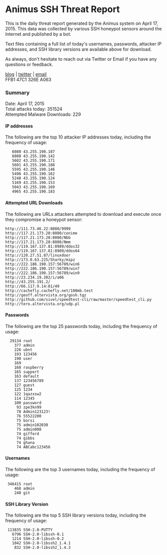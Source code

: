 # Animus SSH Threat Report

This is the daily threat report generated by the Animus system on April 17, 2015. This data was collected by various SSH honeypot sensors around the Internet and published by a bot.  

Text files containing a full list of today's usernames, passwords, attacker IP addresses, and SSH library versions are available above for download.  

As always, don't hesitate to reach out via Twitter or Email if you have any questions or feedback.  

[blog](http://morris.guru) | [twitter](https://twitter.com/andrew___morris) | [email](mailto:andrew@morris.guru)  
FFB1 47C1 326E A063  

### Summary

Date: April 17, 2015  
Total attacks today: 351524  
Attempted Malware Downloads: 229 

#### IP addresses
The following are the top 10 attacker IP addresses today, including the frequency of usage:
```
   6080 43.255.190.187
   6080 43.255.190.142
   5602 43.255.190.171
   5601 43.255.190.188
   5595 43.255.190.146
   5496 43.255.190.162
   5248 43.255.190.124
   5169 43.255.190.153
   5043 43.255.190.169
   4965 43.255.190.183
```

#### Attempted URL Downloads
The following are URLs attackers attempted to download and execute once they compromise a honeypot sensor:
```
http://111.73.46.22:8080/9999
http://117.21.173.28:8080/conime
http://117.21.173.28:8080/Nbb
http://117.21.173.28:8080/Nmm
http://119.167.137.81:8989/ddos32
http://119.167.137.81:8989/ddos64
http://120.27.51.87/linuxdoor
http://173.0.63.225/Sharky/mipz
http://222.186.190.157:56789/win6
http://222.186.190.157:56789/win7
http://222.186.190.157:56789/win9
http://23.234.19.202/i/a06
http://43.255.191.2/
http://66.117.9.14:81/49
http://cachefly.cachefly.net/100mb.test
http://geoff.altervista.org/gosh.tgz
http://github.com/sivel/speedtest-cli/raw/master/speedtest_cli.py
http://tero.altervista.org/udp.pl
```

#### Passwords
The following are the top 25 passwords today, including the frequency of usage:
```
  29134 root
    377 admin
    226 ubnt
    193 123456
    190 user
    169 
    168 raspberry
    165 support
    163 default
    137 123456789
    127 guest
    125 1234
    122 1qazxsw2
    114 12345
    100 password
     93 zpe3kn99
     78 Admin123123!
     76 55522200
     75 borsi
     75 admin102030
     75 admin008
     74 gifford
     74 gibbs
     74 ghana
     74 ABCabc123456
```

#### Usernames
The following are the top 3 usernames today, including the frequency of usage:
```
 346415 root
    468 admin
    240 git
```

#### SSH Library Version
The following are the top 5 SSH library versions today, including the frequency of usage:
```
 113835 SSH-2.0-PUTTY
   6796 SSH-2.0-libssh-0.1
   1214 SSH-2.0-libssh-0.2
   1042 SSH-2.0-libssh2_1.4.1
    832 SSH-2.0-libssh2_1.4.3
```
